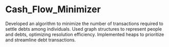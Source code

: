 # Cash_Flow_Minimizer
Developed an algorithm to minimize the number of transactions required to settle debts among individuals. Used graph structures to represent people and debts, optimizing resolution efficiency. Implemented heaps to prioritize and streamline debt transactions.
